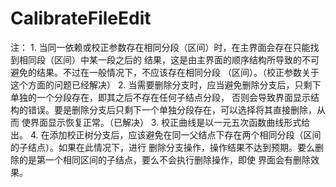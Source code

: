 # CalibrateFileEdit
注：
    1. 当同一依赖或校正参数存在相同分段（区间）时，在主界面会存在只能找到相同段（区间）中某一段之后的
        结果，这是由主界面的顺序结构所导致的不可避免的结果。不过在一般情况下，不应该存在相同分段
        （区间）。（校正参数关于这个方面的问题已经解决）
    2. 当需要删除分支时，应当避免删除分支后，只剩下单独的一个分段存在，即其之后不存在任何子结点分段，
        否则会导致界面显示结构的错误。要是删除分支后只剩下一个单独分段存在，可以选择将其直接删除，从而
        使界面显示恢复正常。（已解决）
    3. 校正曲线是以一元五次函数曲线形式给出。
    4. 在添加校正树分支后，应该避免在同一父结点下存在两个相同分段（区间的子结点）。如果在此情况下，进行
        删除分支操作，操作结果不达到预期。要么删除的是第一个相同区间的子结点，要么不会执行删除操作，即使
        界面会有删除效果。